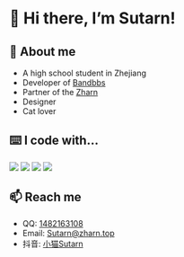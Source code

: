 # 👋 Hi there, I’m Sutarn!

## 👾 About me
- A high school student in Zhejiang
- Developer of [Bandbbs](https://www.bandbbs.cn/members/1222159/)
- Partner of the [Zharn](https://www.zharn.top/)
- Designer
- Cat lover
## ⌨️ I code with…
![](https://img.shields.io/badge/Python-blue?logo=python&logoColor=white)
![](https://img.shields.io/badge/html-red?logo=html5&logoColor=white)
![](https://img.shields.io/badge/CSS3-1572B6?logo=css3&logoColor=white)
![](https://img.shields.io/badge/JavaScript-F7DF1E?logo=JavaScript&logoColor=white)
## 📫 Reach me
- QQ: [1482163108](https://message/?uin=1172715738)
- Email: Sutarn@zharn.top
- 抖音: [小猫Sutarn](https://www.douyin.com/user/MS4wLjABAAAAXCpPRT-fwJYtTzZxm6T7Pgnt4TLY-uqlvXNtJujceTA)